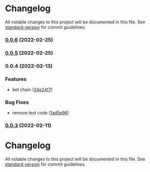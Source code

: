 # Changelog

All notable changes to this project will be documented in this file. See [standard-version](https://github.com/conventional-changelog/standard-version) for commit guidelines.

### [0.0.6](https://github.com/zzzgit/bac-motor/compare/v0.0.5...v0.0.6) (2022-02-25)

### [0.0.5](https://github.com/zzzgit/bac-motor/compare/v0.0.4...v0.0.5) (2022-02-25)

### 0.0.4 (2022-02-13)


### Features

* bet chain ([34e24f7](https://github.com/zzzgit/bac-motor/commit/34e24f7e776c274174eda561980a1844a2325bd4))


### Bug Fixes

* remove test code ([1ad5e96](https://github.com/zzzgit/bac-motor/commit/1ad5e96dd60f0ec5e7e2acf8fdcb57b960ad2807))

### [0.0.3](https://github.com/zzzgit/bac-motor/compare/v0.0.2...v0.0.3) (2022-02-11)

# Changelog

All notable changes to this project will be documented in this file. See [standard-version](https://github.com/conventional-changelog/standard-version) for commit guidelines.
